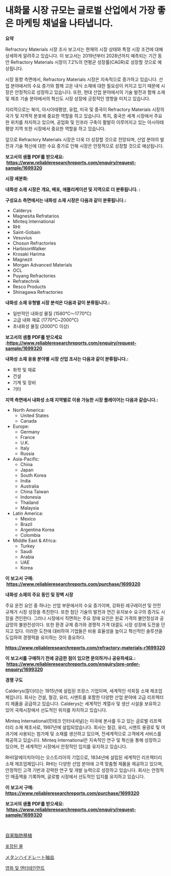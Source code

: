 <p><h1>내화물 시장 규모는 글로벌 산업에서 가장 좋은 마케팅 채널을 나타냅니다.</h1></p><p><strong>요약</strong></p>
<p><p>Refractory Materials 시장 조사 보고서는 현재의 시장 상태와 특정 시장 조건에 대해 상세하게 알려주고 있습니다. 이 보고서는 2019년부터 2028년까지 예측되는 기간 동안 Refractory Materials 시장이 7.2%의 연평균 성장률(CAGR)로 성장할 것으로 예상됩니다.</p><p>시장 동향 측면에서, Refractory Materials 시장은 지속적으로 증가하고 있습니다. 산업 분야에서의 수요 증가와 함께 고온 내식 소재에 대한 필요성이 커지고 있기 때문에 시장은 안정적으로 성장하고 있습니다. 또한, 현대 산업 분야에서의 기술 발전과 함께 소재 및 제조 기술 분야에서의 혁신도 시장 성장에 긍정적인 영향을 미치고 있습니다.</p><p>지리적으로는 북미, 아시아태평양, 유럽, 미국 및 중국이 Refractory Materials 시장의 국가 및 지역적 분포에 중요한 역할을 하고 있습니다. 특히, 중국은 세계 시장에서 주요한 위치를 차지하고 있으며, 공업화 및 인프라 구축이 활발히 이루어지고 있는 아시아태평양 지역 또한 시장에서 중요한 역할을 하고 있습니다.</p><p>앞으로 Refractory Materials 시장은 더욱 더 성장할 것으로 전망되며, 산업 분야의 발전과 기술 혁신에 대한 수요 증가로 인해 시장은 안정적으로 성장할 것으로 예상됩니다.</p></p>
<p><strong>보고서의 샘플 PDF를 받으세요: &nbsp;<a href="https://www.reliableresearchreports.com/enquiry/request-sample/1699320">https://www.reliableresearchreports.com/enquiry/request-sample/1699320</a></strong></p>
<p><strong>시장 세분화:</strong></p>
<p><strong> 내화성 소재 시장은 개요, 배포, 애플리케이션 및 지역으로 더 분류됩니다. :</strong></p>
<p><strong>구성요소 측면에서는 내화성 소재 시장은 다음과 같이 분류됩니다.:</strong></p>
<p><ul><li>Calderys</li><li>Magnesita Refratarios</li><li>Minteq International</li><li>RHI</li><li>Saint-Gobain</li><li>Vesuvius</li><li>Chosun Refractories</li><li>HarbisonWalker</li><li>Krosaki Harima</li><li>Magnezit</li><li>Morgan Advanced Materials</li><li>OCL</li><li>Puyang Refractories</li><li>Refratechnik</li><li>Resco Products</li><li>Shinagawa Refractories</li></ul></p>
<p><strong> 내화성 소재 유형별 시장 분석은 다음과 같이 분류됩니다.:</strong></p>
<p><ul><li>일반적인 내화성 물질 (1580℃～1770℃)</li><li>고급 내화 재료 (1770℃~2000℃)</li><li>초내화성 물질 (2000℃ 이상)</li></ul></p>
<p><strong>보고서의 샘플 PDF를 받으세요 :<a href="https://www.reliableresearchreports.com/enquiry/request-sample/1699320">https://www.reliableresearchreports.com/enquiry/request-sample/1699320</a></strong></p>
<p><strong> 내화성 소재 응용 분야별 시장 산업 조사는 다음과 같이 분류됩니다.:</strong></p>
<p><ul><li>화학 및 재료</li><li>건설</li><li>기계 및 장비</li><li>기타</li></ul></p>
<p><strong>지역 측면에서 내화성 소재 지역별로 이용 가능한 시장 플레이어는 다음과 같습니다.:</strong></p>
<p><ul>
    <li>
        North America:
        <ul>
            <li>United States</li>
            <li>Canada</li>
        </ul>
    </li>
    <li>
        Europe:
        <ul>
            <li>Germany</li>
            <li>France</li>
            <li>U.K.</li>
            <li>Italy</li>
            <li>Russia</li>
        </ul>
    </li>
    <li>
        Asia-Pacific:
        <ul>
            <li>China</li>
            <li>Japan</li>
            <li>South Korea</li>
            <li>India</li>
            <li>Australia</li>
            <li>China Taiwan</li>
            <li>Indonesia</li>
            <li>Thailand</li>
            <li>Malaysia</li>
        </ul>
    </li>
    <li>
        Latin America:
        <ul>
            <li>Mexico</li>
            <li>Brazil</li>
            <li>Argentina Korea</li>
            <li>Colombia</li>
        </ul>
    </li>
    <li>
        Middle East & Africa:
        <ul>
            <li>Turkey</li>
            <li>Saudi</li>
            <li>Arabia</li>
            <li>UAE</li>
            <li>Korea</li>
        </ul>
    </li>
    </ul></p>
<p><strong>이 보고서 구매: &nbsp;<a href="https://www.reliableresearchreports.com/purchase/1699320">https://www.reliableresearchreports.com/purchase/1699320</a></strong></p>
<p><strong>내화성 소재의 주요 동인 및 장벽 시장</strong></p>
<p><p>주요 운전 요인 중 하나는 산업 부문에서의 수요 증가이며, 강화된 레구레이션 및 안전 규제가 시장 성장을 촉진한다. 또한 첨단 기술의 발전과 연간 유지보수 요구의 증가도 시장을 견인한다. 그러나 시장에서 직면하는 주요 장애 요인은 원료 가격의 불안정성과 공급망의 불완전성이다. 또한 환경 규제 증가와 경쟁적 가격 대결도 시장 성장에 도전을 던지고 있다. 이러한 도전에 대비하여 기업들은 비용 효율성을 높이고 혁신적인 솔루션을 도입하여 경쟁력을 유지하는 것이 중요하다.</p></p>
<p><strong><a href="https://www.reliableresearchreports.com/refractory-materials-r1699320">https://www.reliableresearchreports.com/refractory-materials-r1699320</a></strong></p>
<p><strong>이 보고서를 구매하기 전에 궁금한 점이 있으면 문의하거나 공유하세요.: &nbsp;<a href="https://www.reliableresearchreports.com/enquiry/pre-order-enquiry/1699320">https://www.reliableresearchreports.com/enquiry/pre-order-enquiry/1699320</a></strong></p>
<p><strong>경쟁 구도</strong></p>
<p><p>Calderys(칼더리)는 1915년에 설립된 프랑스 기업이며, 세계적인 석회질 소재 제조업체입니다. 회사는 건설, 철강, 유리, 시멘트를 포함한 다양한 산업 분야에 고급 리프렉터리 제품을 공급하고 있습니다. Calderys는 세계적인 계열사 및 생산 시설을 보유하고 있어 국제시장에서 선도적인 위치를 차지하고 있습니다.</p><p>Minteq International(민테크 인터내셔널)는 미국에 본사를 두고 있는 글로벌 리프렉터리 소재 제조사로, 1997년에 설립되었습니다. 회사는 철강, 유리, 시멘트 용광로 및 여과기에 사용되는 첨가제 및 소재를 생산하고 있으며, 전세계적으로 고객에게 서비스를 제공하고 있습니다. Minteq International은 지속적인 연구 및 혁신을 통해 성장하고 있으며, 전 세계적인 시장에서 안정적인 입지를 유지하고 있습니다.</p><p>RHI(알에이치아이)는 오스트리아의 기업으로, 1834년에 설립된 세계적인 리프렉터리 소재 제조업체입니다. RHI는 다양한 산업 분야에 고객 맞춤형 제품을 제공하고 있으며, 안정적인 고객 기반과 강력한 연구 및 개발 능력으로 성장하고 있습니다. 회사는 안정적인 매출액을 기록하며, 글로벌 시장에서 선도적인 입지를 유지하고 있습니다.</p></p>
<p><strong>이 보고서 구매: &nbsp; <a href="https://www.reliableresearchreports.com/purchase/1699320">https://www.reliableresearchreports.com/purchase/1699320</a></strong></p>
<p><strong>보고서의 샘플 PDF를 받으세요: &nbsp;<a href="https://www.reliableresearchreports.com/enquiry/request-sample/1699320">https://www.reliableresearchreports.com/enquiry/request-sample/1699320</a></strong><strong></strong></p>
<p>&nbsp;</p>
<p><p><a href="https://medium.com/@twiladurgan2023/%E8%87%AA%E5%AE%B6%E8%84%82%E8%82%AA%E7%A7%BB%E6%A4%8D%E5%B8%82%E5%A0%B4%E5%88%86%E6%9E%90%E3%81%8A%E3%82%88%E3%81%B32024%E5%B9%B4%E3%81%8B%E3%82%892031%E5%B9%B4%E3%81%BE%E3%81%A7%E3%81%AE%E3%82%B5%E3%82%A4%E3%82%BA%E4%BA%88%E6%B8%AC-a985fb9c2419">自家脂肪移植</a></p><p><a href="https://medium.com/@marchall15/%ED%8F%AC%EC%9E%A5%EB%90%9C-%EB%AC%BC-%EC%8B%9C%EC%9E%A5-%EC%A0%84%EB%A7%9D-%EC%82%B0%EC%97%85-%EA%B0%9C%EC%9A%94-%EB%B0%8F-%EC%A0%84%EB%A7%9D-2024%EB%85%84%EB%B6%80%ED%84%B0-2031%EB%85%84%EA%B9%8C%EC%A7%80-4ea7dfae4683">포장된 물</a></p><p><a href="https://medium.com/@stevenhuson95/%E3%83%A1%E3%82%BF%E3%83%B3%E3%83%8F%E3%82%A4%E3%83%89%E3%83%AC%E3%83%BC%E3%83%88%E6%8A%BD%E5%87%BA%E3%81%AE%E5%B8%82%E5%A0%B4%E5%8B%95%E5%90%91%E3%81%A8%E5%B8%82%E5%A0%B4%E5%88%86%E6%9E%90%E3%81%AF-2024%E5%B9%B4%E3%81%8B%E3%82%892031%E5%B9%B4%E3%81%BE%E3%81%A7%E3%81%AE%E6%9C%9F%E9%96%93%E3%81%AB%E4%BA%88%E6%B8%AC%E3%81%95%E3%82%8C%E3%81%A6%E3%81%84%E3%81%BE%E3%81%99-8d0795ee12e4">メタンハイドレート抽出</a></p><p><a href="https://medium.com/@abelusikowski95672023/%EC%98%81%ED%99%94-%EB%B0%8F-%EC%97%94%ED%84%B0%ED%85%8C%EC%9D%B8%EB%A8%BC%ED%8A%B8-%EC%8B%9C%EC%9E%A5-%EC%9C%A0%ED%98%95-%EC%9D%91%EC%9A%A9-%EB%B0%8F-%EC%A7%80%EB%A6%AC%EC%97%90-%EB%8C%80%ED%95%9C-%ED%8F%AC%EA%B4%84%EC%A0%81%EC%9D%B8-%ED%8F%89%EA%B0%80-9c71c31a395a">영화 및 엔터테인먼트</a></p></p>